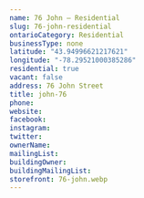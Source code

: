 ```yaml
---
name: 76 John – Residential
slug: 76-john-residential
ontarioCategory: Residential
businessType: none
latitude: "43.94996621217621"
longitude: "-78.29521000385286"
residential: true
vacant: false
address: 76 John Street
title: john-76
phone:
website:
facebook:
instagram:
twitter:
ownerName:
mailingList:
buildingOwner:
buildingMailingList:
storefront: 76-john.webp
---
```


